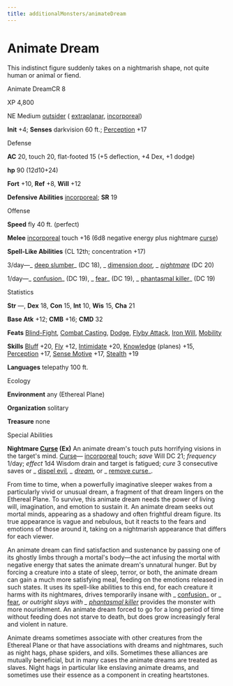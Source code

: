 ```yaml
---
title: additionalMonsters/animateDream
---
```

# Animate Dream

This indistinct figure suddenly takes on a nightmarish shape, not quite human or animal or fiend.

Animate DreamCR 8

XP 4,800

NE Medium [outsider](monsters/creatureTypes#_outsider) ( [extraplanar](monsters/creatureTypes#_extraplanar-subtype), [incorporeal](monsters/creatureTypes#_incorporeal-subtype))

**Init** +4; **Senses** darkvision 60 ft.; [Perception](additionalMonsters/../skills/perception#_perception) +17

Defense

**AC** 20, touch 20, flat-footed 15 (+5 deflection, +4 Dex, +1 dodge)

**hp** 90 (12d10+24)

**Fort** +10, **Ref** +8, **Will** +12

**Defensive Abilities** [incorporeal](monsters/creatureTypes#_incorporeal-subtype); **SR** 19

Offense

**Speed** fly 40 ft. (perfect)

**Melee** [incorporeal](monsters/creatureTypes#_incorporeal-subtype) touch +16 (6d8 negative energy plus nightmare [curse](monsters/universalMonsterRules#_curse))

**Spell-Like Abilities** (CL 12th; concentration +17)

3/day—_ [deep slumber](additionalMonsters/../spells/deepSlumber#_deep-slumber)_ (DC 18), _ [dimension door](additionalMonsters/../spells/dimensionDoor#_dimension-door)_, _ [nightmare](additionalMonsters/../spells/nightmare#_nightmare)_ (DC 20)

1/day—_ [confusion](additionalMonsters/../spells/confusion#_confusion)_ (DC 19), _ [fear](additionalMonsters/../spells/fear#_fear)_ (DC 19), _ [phantasmal killer](additionalMonsters/../spells/phantasmalKiller#_phantasmal-killer)_ (DC 19)

Statistics

**Str** —, **Dex** 18, **Con** 15, **Int** 10, **Wis** 15, **Cha** 21

**Base Atk** +12; **CMB** +16; **CMD** 32

**Feats** [Blind-Fight](additionalMonsters/../feats#_blind-fight), [Combat Casting](additionalMonsters/../feats#_combat-casting), [Dodge](additionalMonsters/../feats#_dodge), [Flyby Attack](additionalMonsters/../monsters/monsterFeats#_flyby-attack), [Iron Will](additionalMonsters/../feats#_iron-will), [Mobility](additionalMonsters/../feats#_mobility)

**Skills** [Bluff](additionalMonsters/../skills/bluff#_bluff) +20, [Fly](additionalMonsters/../skills/fly#_fly) +12, [Intimidate](additionalMonsters/../skills/intimidate#_intimidate) +20, [Knowledge](additionalMonsters/../skills/knowledge#_knowledge) (planes) +15, [Perception](additionalMonsters/../skills/perception#_perception) +17, [Sense Motive](additionalMonsters/../skills/senseMotive#_sense-motive) +17, [Stealth](additionalMonsters/../skills/stealth#_stealth) +19

**Languages** telepathy 100 ft.

Ecology

**Environment** any (Ethereal Plane)

**Organization** solitary

**Treasure** none

Special Abilities

**Nightmare [Curse](monsters/universalMonsterRules#_curse) (Ex)** An animate dream's touch puts horrifying visions in the target's mind. [Curse](monsters/universalMonsterRules#_curse)— [incorporeal](monsters/creatureTypes#_incorporeal-subtype) touch; _save_ Will DC 21; _frequency_ 1/day; _effect_ 1d4 Wisdom drain and target is fatigued; _cure_ 3 consecutive saves or _ [dispel evil](additionalMonsters/../spells/dispelEvil#_dispel-evil)_, _ [dream](additionalMonsters/../spells/dream#_dream)_, or _ [remove curse](additionalMonsters/../spells/removeCurse#_remove-curse)_.

From time to time, when a powerfully imaginative sleeper wakes from a particularly vivid or unusual dream, a fragment of that dream lingers on the Ethereal Plane. To survive, this animate dream needs the power of living will, imagination, and emotion to sustain it. An animate dream seeks out mortal minds, appearing as a shadowy and often frightful dream figure. Its true appearance is vague and nebulous, but it reacts to the fears and emotions of those around it, taking on a nightmarish appearance that differs for each viewer.

An animate dream can find satisfaction and sustenance by passing one of its ghostly limbs through a mortal's body—the act infusing the mortal with negative energy that sates the animate dream's unnatural hunger. But by forcing a creature into a state of sleep, terror, or both, the animate dream can gain a much more satisfying meal, feeding on the emotions released in such states. It uses its spell-like abilities to this end, for each creature it harms with its nightmares, drives temporarily insane with _ [confusion](additionalMonsters/../spells/confusion#_confusion)_ or _ [fear](additionalMonsters/../spells/fear#_fear)_, or outright slays with _ [phantasmal killer](additionalMonsters/../spells/phantasmalKiller#_phantasmal-killer)_ provides the monster with more nourishment. An animate dream forced to go for a long period of time without feeding does not starve to death, but does grow increasingly feral and violent in nature.

Animate dreams sometimes associate with other creatures from the Ethereal Plane or that have associations with dreams and nightmares, such as night hags, phase spiders, and xills. Sometimes these alliances are mutually beneficial, but in many cases the animate dreams are treated as slaves. Night hags in particular like enslaving animate dreams, and sometimes use their essence as a component in creating heartstones.

